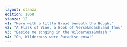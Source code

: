 ```yaml
---
layout: stanza
edition: 1868
stanza: 12
v1: "Here with a little Bread beneath the Bough,"
v2: "A Flask of Wine, a Book of Verse&mdash;and Thou"
v3: "Beside me singing in the Wilderness&mdash;"
v4: "Oh, Wilderness were Paradise enow!"
---
```

